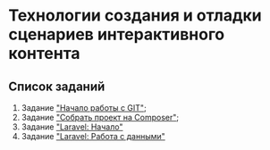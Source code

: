 # Технологии создания и отладки сценариев интерактивного контента

## Список заданий

1. Задание ["Начало работы с GIT"](https://github.com/PUTENCHIK/starting_with_git);
2. Задание ["Собрать проект на Composer"](assemble_composer_project/);
3. Задание ["Laravel: Начало"](laravel_begin/)
4. Задание ["Laravel: Работа с данными"](app_using_db/)